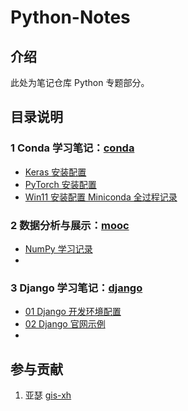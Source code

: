 # Python-Notes

## 介绍

此处为笔记仓库 Python 专题部分。



## 目录说明

### 1 Conda 学习笔记：[conda](./01conda/)

- [Keras 安装配置](./01conda/Keras安装配置.md)
- [PyTorch 安装配置](./01conda/PyTorch安装配置.md)
- [Win11 安装配置 Miniconda 全过程记录](./01conda/Win11安装配置Miniconda全过程记录.md)

### 2 数据分析与展示：[mooc](./02数据分析与展示/)

- [NumPy 学习记录](./02data_analysis/numpy)
- 

### 3 Django 学习笔记：[django](./03Django/)

- [01 Django 开发环境配置](./03django/01Django开发环境配置.md)
- [02 Django 官网示例](./03django/02Django官网示例.md)
- 

## 参与贡献

1.  亚瑟 [gis-xh](https://github.com/gis-xh)

